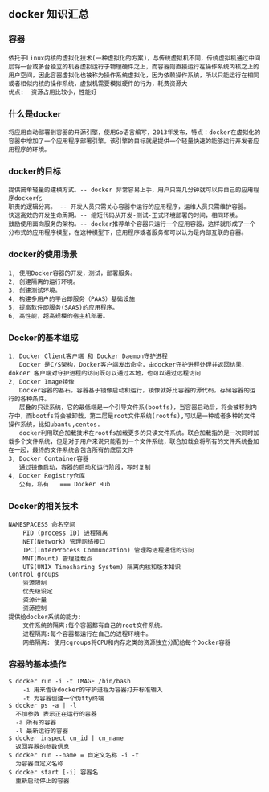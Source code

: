 ## docker 知识汇总
### 容器
    依托于Linux内核的虚拟化技术(一种虚拟化的方案)，与传统虚拟机不同，传统虚拟机通过中间层将一台或多台独立的机器虚拟运行于物理硬件之上，而容器则直接运行在操作系统内核之上的用户空间，因此容器虚拟化也被称为操作系统虚拟化，因为依赖操作系统，所以只能运行在相同或者相似内核的操作系统，虚拟机需要模拟硬件的行为，耗费资源大
    优点:  资源占用比较小，性能好
### 什么是docker
    将应用自动部署到容器的开源引擎，使用Go语言编写，2013年发布，特点：docker在虚拟化的容器中增加了一个应用程序部署引擎。该引擎的目标就是提供一个轻量快速的能够运行开发者应用程序的环境。
### docker的目标    
    提供简单轻量的建模方式。-- docker 非常容易上手，用户只需几分钟就可以将自己的应用程序docker化
    职责的逻辑分离。 -- 开发人员只需关心容器中运行的应用程序，运维人员只需维护容器。
    快速高效的开发生命周期。-- 缩短代码从开发-测试-正式环境部署的时间，相同环境。
    鼓励使用面向服务的架构。-- docker推荐单个容器只运行一个应用容器，这样就形成了一个分布式的应用程序模型，在这种模型下，应用程序或者服务都可以认为是内部互联的容器。  
### docker的使用场景
    1, 使用Docker容器的开发，测试，部署服务。
    2, 创建隔离的运行环境。
    3, 创建测试环境。
    4, 构建多用户的平台即服务（PAAS）基础设施
    5, 提高软件即服务(SAAS)的应用程序。
    6, 高性能，超高规模的宿主机部署。
### Docker的基本组成
    1, Docker Client客户端 和 Docker Daemon守护进程
       Docker 是C/S架构，Docker客户端发出命令，由docker守护进程处理并返回结果，dokcer 客户端对守护进程的访问既可以通过本地，也可以通过远程访问
    2, Docker Image镜像
       Docker容器的基石，容器基于镜像启动和运行，镜像就好比容器的源代码，存储容器的运行的各种条件。
       层叠的只读系统，它的最低端是一个引导文件系(bootfs)，当容器启动后，将会被移到内存中，而bootfs将会被卸载，第二层是root文件系统(rootfs),可以是一种或者多种的文件操作系统，比如ubantu,centos.
       docker利用联合加载技术在rootfs加载更多的只读文件系统。联合加载指的是一次同时加载多个文件系统，但是对于用户来说只能看到一个文件系统，联合加载会将所有的文件系统叠加在一起，最终的文件系统会包含所有的底层文件
    3, Docker Container容器
       通过镜像启动，容器的启动和运行阶段，写时复制
    4, Docker Registry仓库
       公有，私有   === Docker Hub
### Docker的相关技术
    NAMESPACESS 命名空间
        PID (process ID) 进程隔离
        NET(Network) 管理网络接口
        IPC(InterProcess Communcation) 管理跨进程通信的访问
        MNT(Mount) 管理挂载点
        UTS(UNIX Timesharing System) 隔离内核和版本知识
    Control groups
        资源限制
        优先级设定
        资源计量
        资源控制
    提供给docker系统的能力: 
        文件系统的隔离:每个容器都有自己的root文件系统。
        进程隔离:每个容器都运行在自己的进程环境中。
        网络隔离: 使用cgroups将CPU和内存之类的资源独立分配给每个Docker容器
### 容器的基本操作
    $ docker run -i -t IMAGE /bin/bash
        -i 用来告诉docker的守护进程为容器打开标准输入
        -t 为容器创建一个伪tty终端
    $ docker ps -a | -l
      不加参数 表示正在运行的容器
      -a 所有的容器
      -l 最新运行的容器
    $ docker inspect cn_id | cn_name
      返回容器的参数信息
    $ docker run --name = 自定义名称 -i -t
      为容器自定义名称
    $ docker start [-i] 容器名
      重新启动停止的容器
    